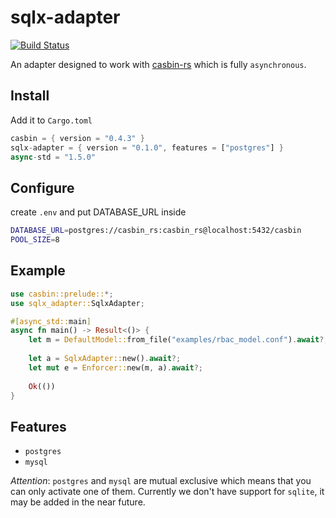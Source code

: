 # sqlx-adapter

[![Build Status](https://travis-ci.org/casbin-rs/sqlx-adapter.svg?branch=master)](https://travis-ci.org/casbin-rs/sqlx-adapter)

An adapter designed to work with [casbin-rs](https://github.com/casbin/casbin-rs) which is fully `asynchronous`.


## Install

Add it to `Cargo.toml`

```rust
casbin = { version = "0.4.3" }
sqlx-adapter = { version = "0.1.0", features = ["postgres"] }
async-std = "1.5.0"
```

## Configure

create `.env` and put DATABASE_URL inside

```bash
DATABASE_URL=postgres://casbin_rs:casbin_rs@localhost:5432/casbin
POOL_SIZE=8
```


## Example

```rust
use casbin::prelude::*;
use sqlx_adapter::SqlxAdapter;

#[async_std::main]
async fn main() -> Result<()> {
    let m = DefaultModel::from_file("examples/rbac_model.conf").await?;
    
    let a = SqlxAdapter::new().await?;
    let mut e = Enforcer::new(m, a).await?;
    
    Ok(())
}

```

## Features

- `postgres`
- `mysql`

*Attention*: `postgres` and `mysql` are mutual exclusive which means that you can only activate one of them. Currently we don't have support for `sqlite`, it may be added in the near future.
